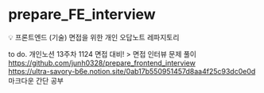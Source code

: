 # prepare_FE_interview
💡 프론트엔드 (기술) 면접을 위한 개인 오답노트 레파지토리

to do.
개인노션 13주차 1124 면접 대비! > 면접 인터뷰 문제 풀이 <br/>
https://github.com/junh0328/prepare_frontend_interview <br/>
https://ultra-savory-b6e.notion.site/0ab17b550951457d8aa4f25c93dc0e0d <br/>
마크다운 간단 공부
